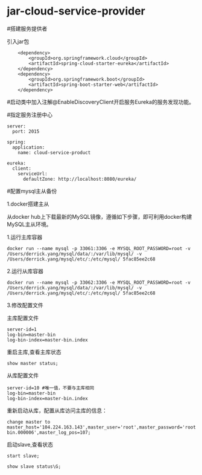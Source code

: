 # jar-cloud-service-provider
#搭建服务提供者 

引入jar包
```
    <dependency>
        <groupId>org.springframework.cloud</groupId>
        <artifactId>spring-cloud-starter-eureka</artifactId>
    </dependency>
    <dependency>
        <groupId>org.springframework.boot</groupId>
        <artifactId>spring-boot-starter-web</artifactId>
    </dependency>
```

#启动类中加入注解@EnableDiscoveryClient开启服务Eureka的服务发现功能。

#指定服务注册中心

```
server:
  port: 2015

spring:
  application:
    name: cloud-service-product

eureka:
  client:
    serviceUrl:
      defaultZone: http://localhost:8080/eureka/
```
#配置mysql主从备份

1.docker搭建主从

从docker hub上下载最新的MySQL镜像，遵循如下步骤，即可利用docker构建MySQL主从环境。

1.运行主库容器
```
docker run --name mysql -p 33061:3306 -e MYSQL_ROOT_PASSWORD=root -v /Users/derrick.yang/mysql/data/:/var/lib/mysql/ -v /Users/derrick.yang/mysql/etc/:/etc/mysql/ 5fac85ee2c68
```

2.运行从库容器
```
docker run --name mysql -p 33062:3306 -e MYSQL_ROOT_PASSWORD=root -v /Users/derrick.yang/mysql/data/:/var/lib/mysql/ -v /Users/derrick.yang/mysql/etc/:/etc/mysql/ 5fac85ee2c68
```
3.修改配置文件

主库配置文件
```
server-id=1
log-bin=master-bin
log-bin-index=master-bin.index
```
重启主库,查看主库状态
```
show master status;
```
从库配置文件
```
server-id=10 #唯一值，不要与主库相同
log-bin=master-bin
log-bin-index=master-bin.index
```
重新启动从库，配置从库访问主库的信息：
```
change master to master_host='104.224.163.143',master_user='root',master_password='root',master_log_file='master-bin.000006',master_log_pos=107;
```
启动slave,查看状态
```
start slave;

show slave status\G;
```

